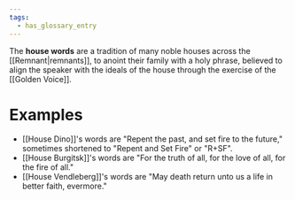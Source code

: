 ```yaml
---
tags:
  - has_glossary_entry
---
```


The **house words** are a tradition of many noble houses across the [[Remnant|remnants]], to anoint their family with a holy phrase, believed to align the speaker with the ideals of the house through the exercise of the [[Golden Voice]].

# Examples
* [[House Dino]]'s words are "Repent the past, and set fire to the future," sometimes shortened to "Repent and Set Fire" or "R+SF".
* [[House Burgitsk]]'s words are "For the truth of all, for the love of all, for the fire of all."
* [[House Vendleberg]]'s words are "May death return unto us a life in better faith, evermore."